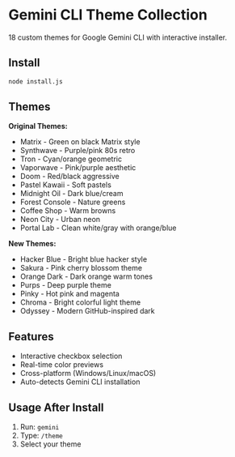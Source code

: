 # Gemini CLI Theme Collection

18 custom themes for Google Gemini CLI with interactive installer.

## Install

```bash
node install.js
```

## Themes

**Original Themes:**
- Matrix - Green on black Matrix style
- Synthwave - Purple/pink 80s retro  
- Tron - Cyan/orange geometric
- Vaporwave - Pink/purple aesthetic
- Doom - Red/black aggressive
- Pastel Kawaii - Soft pastels
- Midnight Oil - Dark blue/cream
- Forest Console - Nature greens
- Coffee Shop - Warm browns
- Neon City - Urban neon
- Portal Lab - Clean white/gray with orange/blue

**New Themes:**
- Hacker Blue - Bright blue hacker style
- Sakura - Pink cherry blossom theme
- Orange Dark - Dark orange warm tones
- Purps - Deep purple theme
- Pinky - Hot pink and magenta
- Chroma - Bright colorful light theme
- Odyssey - Modern GitHub-inspired dark

## Features

- Interactive checkbox selection
- Real-time color previews
- Cross-platform (Windows/Linux/macOS)
- Auto-detects Gemini CLI installation

## Usage After Install

1. Run: `gemini`
2. Type: `/theme`
3. Select your theme
